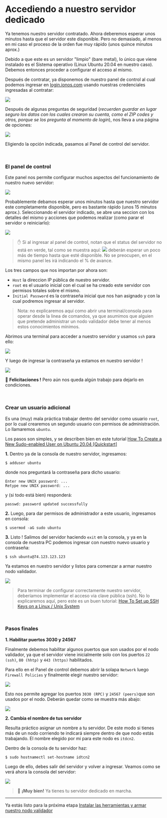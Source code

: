 
# Accediendo a nuestro servidor dedicado

Ya tenemos nuestro servidor contratado. Ahora deberemos esperar unos minutos hasta que el servidor este disponible. Pero no demasiado, al menos en mi caso el proceso de la orden fue muy rápido (unos quince minutos aprox.)

Debido a que este es un servidor "limpio" (bare metal), lo único que viene instalado es el Sistema operativo (Linux Ubuntu 20.04 en nuestro caso). Debemos entonces proceder a configurar el acceso al mismo.

Después de contratar, ya disponemos de nuestro panel de control al cual podemos ingresar en [login.ionos.com](https://login.ionos.com/) usando nuestras credenciales ingresadas al contratar:

![](images/Screenshot%20of%20Login%20-%20IONOS.jpg)

Después de algunas preguntas de seguridad (_recuerden guardar en lugar seguro los datos con los cuales crearon su cuenta, como el ZIP codes y otros, porque se los pregunta al momento de login_), nos lleva a una página de opciones:

![](images/ScreenshotofIONOSoptions.jpg)

Eligiendo la opción indicada, pasamos al Panel de control del servidor.

<br/>

### El panel de control ###

Este panel nos permite configurar muchos aspectos del funcionamiento de nuestro nuevo servidor:

![](images/Screenshot%20of%20Cloud%20Panel.jpg)

Probablemente debamos esperar unos minutos hasta que nuestro servidor este completamente disponible, pero es bastante rápido (unos 15 minutos aprox.). Seleccionando el servidor indicado, se abre una seccion con los detalles del mismo y acciones que podemos realizar (como parar el servidor o reiniciarlo):

![](images/Screenshot%20of%20Cloud%20Panel-2.jpg)

> :hand: Si al ingresar al panel de control, notan que el status del servidor no está en verde, tal como se muestra aquí:
![](images/Selecci%C3%B3n_010.png)
deberán esperar un poco más de tiempo hasta que esté disponible. No se preocupen, en el mismo panel les irá indicando el % de avance.

Los tres campos que nos importan por ahora son:

- `Host` la direccion IP pública de nuestro servidor.
- `root` es el usuario inicial con el cual se ha creado este servidor con permisos totales sobre el mismo.
- `Initial Password` es la contraseña inicial que nos han asignado y con la cual podremos ingresar al servidor.

> Nota: no explicaremos aquí como abrir una terminal/consola para operar desde la linea de comandos, ya que asumimos que alguien que pretende administrar un nodo validador debe tener al menos estos conocimientos mínimos. 

Abrimos una terminal para acceder a nuestro servidor y usamos `ssh` para ello:

![](images/Captura%20de%20pantalla%20de%202022-08-01%2023-05-28.png)

Y luego de ingresar la contraseña ya estamos en nuestro servidor !

![](images/Captura%20de%20pantalla%20de%202022-08-01%2023-08-00.png)

:clap: **Felicitaciones !** Pero aún nos queda algún trabajo para dejarlo en condiciones.

<br/>

### Crear un usuario adicional ###

Es una (muy) mala práctica trabajar dentro del servidor como usuario `root`, por lo cual crearemos un segundo usuario con permisos de administración. Lo llamaremos `ubuntu`. 

Los pasos son simples, y se describen bien en este tutorial [How To Create a New Sudo-enabled User on Ubuntu 20.04 [Quickstart]](https://www.digitalocean.com/community/tutorials/how-to-create-a-new-sudo-enabled-user-on-ubuntu-20-04-quickstart)

**1.** Dentro ya de la consola de nuestro servidor, ingresamos:
  ~~~
  $ adduser ubuntu
  ~~~
  donde nos preguntará la contraseña para dicho usuario:
  ~~~
  Enter new UNIX password: ...
  Retype new UNIX password: ...
  ~~~
  y (si todo está bien) responderá:
  ~~~
  passwd: password updated successfully
  ~~~

**2.** Luego, para dar permisos de administrador a este usuario, ingresamos en consola:
~~~
$ usermod -aG sudo ubuntu
~~~

**3.** Listo ! Salimos del servidor haciendo `exit` en la consola, y ya en la consola de nuestra PC podemos ingresar con nuestro nuevo usuario y contraseña:

~~~~
$ ssh ubuntu@74.123.123.123
~~~~

Ya estamos en nuestro servidor y listos para comenzar a armar nuestro nodo validador.

![](images/Captura%20de%20pantalla%20de%202022-08-01%2023-22-57.png)

> Para terminar de configurar correctamente nuestro servidor, deberíamos implementar el acceso via clave pública (ssh). No lo explicaremos aquí, pero este es un buen tutorial: [How To Set up SSH Keys on a Linux / Unix System](https://www.cyberciti.biz/faq/how-to-set-up-ssh-keys-on-linux-unix/)

<br/>

### Pasos finales ###

**1. Habilitar puertos 3030 y 24567**

Finalmente debemos habilitar algunos puertos que son usados por el nodo validador, ya que el servidor viene inicialmente solo con los puertos `22 (ssh)`, `80 (hhtp)` y `443 (https)` habilitados.

Para ello en el Panel de control debemos abrir la solapa `Network` luego `Firewall Policies` y finalmente elegir nuestro servidor:

![](images/Screenshot%20of%20Cloud%20Panel-firewall.jpg)

Esto nos permite agregar los puertos `3030 (RPC)` y `24567 (peers)`que son usados por el nodo. Deberán quedar como se muestra más abajo:

![](images/Screenshot%20of%20Cloud%20Panel-ports.jpg)

**2. Cambia el nombre de tus servidor**

Resulta práctico asignar un nombre a tu servidor. De este modo si tienes más de un nodo corriendo te indicará siempre dentro de que nodo estás trabajando. El nombre elegido por mi para este nodo es `itdcn2`. 

Dentro de la consola de tu servidor haz:
~~~
$ sudo hostnamectl set-hostname idtcn2
~~~

Luego de ello, debes salir del servidor y volver a ingresar. Veamos como se verá ahora la consola del servidor:

![](images/Selecci%C3%B3n_001.png)

> :clap: **¡Muy bien!** Ya tienes tu servidor dedicado en marcha.

---

Ya estás listo para la próxima etapa [Instalar las herramientas y armar nuestro nodo validador](./03-Instalar-herramientas-y-nodo.md)
